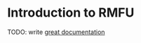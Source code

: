 # Introduction to RMFU

TODO: write [great documentation](http://jacobian.org/writing/what-to-write/)
